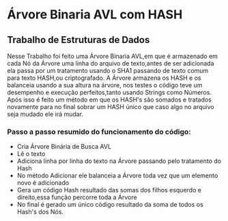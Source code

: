 
# Árvore Binaria AVL com HASH
## Trabalho de Estruturas de Dados

Nesse Trabalho foi feito uma Árvore Binaria AVL,em que é armazenado em cada Nó da Árvore uma linha do arquivo de texto,antes de ser adicionada ela passa por um tratamento usando o SHA1 passando de texto comum para texto HASH,ou criptografado.
A Árvore armazena os HASH e os balanceia usando a sua altura na árvore, nos testes o código teve um desempenho e execução perfeitos,tanto usando Strings como Números. Após isso é feito um método em que os HASH's são somados e tratados novamente para no final sobrar um HASH único que caso algo no arquivo seja mudado ele irá mudar.


### Passo a passo resumido do funcionamento do código:

- Cria Árvore Binária de Busca AVL
- Lê o texto
- Adiciona linha por linha do texto na Árvore passando pelo tratamento do Hash
- No método Adicionar ele balanceia a Árvore toda vez que um elemento novo é adicionado
- Gera um código Hash resultado das somas dos filhos esquerdo e direito,essa função percorre toda a Árvore
- No final é gerado um único código resultado da soma de todos os Hash's dos Nós.